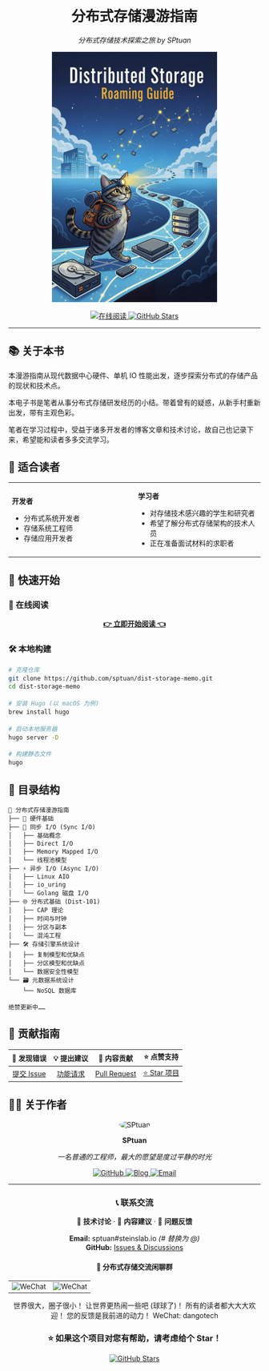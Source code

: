 
<div align="center">

# 分布式存储漫游指南

<p align="center">
  <em>分布式存储技术探索之旅 by SPtuan</em>
</p>

<div align="center">

<picture>
  <img src="static/banner.jpg" alt="分布式存储漫游指南" width="330" >
</picture>

</div>

<p align="center">
  <a href="https://storage-memo.steinslab.io/">
    <img src="https://img.shields.io/badge/📖_在线阅读-4A90E2?style=for-the-badge&logoColor=white" alt="在线阅读">
  </a>
  <a href="https://github.com/sptuan/dist-storage-memo">
    <img src="https://img.shields.io/github/stars/sptuan/dist-storage-memo?style=for-the-badge&logo=github&color=yellow" alt="GitHub Stars">
  </a>
</p>

---

</div>

## 📚 关于本书

本漫游指南从现代数据中心硬件、单机 IO 性能出发，逐步探索分布式的存储产品的现状和技术点。

本电子书是笔者从事分布式存储研发经历的小结。带着曾有的疑惑，从新手村重新出发，带有主观色彩。

笔者在学习过程中，受益于诸多开发者的博客文章和技术讨论，故自己也记录下来，希望能和读者多多交流学习。

## 🎯 适合读者

<table>
<tr>
<td width="50%">

**开发者**
- 分布式系统开发者
- 存储系统工程师
- 存储应用开发者

</td>
<td width="50%">

**学习者**
- 对存储技术感兴趣的学生和研究者
- 希望了解分布式存储架构的技术人员
- 正在准备面试材料的求职者

</td>
</tr>
</table>

## 🚀 快速开始

### 📖 在线阅读

<div align="center">

**[👉 立即开始阅读 👈](https://storage-memo.steinslab.io/)**

</div>

### 🛠️ 本地构建

```bash
# 克隆仓库
git clone https://github.com/sptuan/dist-storage-memo.git
cd dist-storage-memo

# 安装 Hugo (以 macOS 为例)
brew install hugo

# 启动本地服务器
hugo server -D

# 构建静态文件
hugo
```

## 📖 目录结构

```
📁 分布式存储漫游指南
├── 🔧 硬件基础
├── 📝 同步 I/O (Sync I/O)
│   ├── 基础概念
│   ├── Direct I/O
│   ├── Memory Mapped I/O
│   └── 线程池模型
├── ⚡ 异步 I/O (Async I/O)
│   ├── Linux AIO
│   ├── io_uring
│   └── Golang 磁盘 I/O
├── 🌐 分布式基础 (Dist-101)
│   ├── CAP 理论
│   ├── 时间与时钟
│   ├── 分区与副本
│   └── 混沌工程
├── 🛠️ 存储引擎系统设计
│   ├── 复制模型和优缺点
│   ├── 分区模型和优缺点
│   └── 数据安全性模型
└── 🗃️ 元数据系统设计
    └── NoSQL 数据库

绝赞更新中……
```

## 🤝 贡献指南

<div align="center">

| 🐛 发现错误 | 💡 提出建议 | 📝 内容贡献 | ⭐ 点赞支持 |
|:---:|:---:|:---:|:---:|
| [提交 Issue](https://github.com/sptuan/dist-storage-memo/issues) | [功能请求](https://github.com/sptuan/dist-storage-memo/issues) | [Pull Request](https://github.com/sptuan/dist-storage-memo/pulls) | [⭐ Star 项目](https://github.com/sptuan/dist-storage-memo) |

</div>

## 👨‍💻 关于作者

<div align="center">

<img src="https://github.com/sptuan.png" width="100" height="100" style="border-radius: 50%;" alt="SPtuan">

**SPtuan**

*一名普通的工程师，最大的愿望是度过平静的时光*

<p align="center">
  <a href="https://github.com/sptuan">
    <img src="https://img.shields.io/badge/GitHub-sptuan-blue?style=flat-square&logo=github" alt="GitHub">
  </a>
  <a href="https://steinslab.io">
    <img src="https://img.shields.io/badge/Blog-steinslab.io-green?style=flat-square&logo=blogger" alt="Blog">
  </a>
  <a href="mailto:sptuan@steinslab.io">
    <img src="https://img.shields.io/badge/Email-sptuan@steinslab.io-red?style=flat-square&logo=gmail" alt="Email">
  </a>
</p>

</div>

---

<div align="center">

### 📞 联系交流

💬 **技术讨论** · 📝 **内容建议** · 🐛 **问题反馈**

<p>
  <strong>Email:</strong> sptuan#steinslab.io <em>(# 替换为 @)</em><br>
  <strong>GitHub:</strong> <a href="https://github.com/sptuan/dist-storage-memo/issues">Issues & Discussions</a>
</p>

#### 👋 分布式存储交流闲聊群

<table>
<tr>
<td>
<picture>
  <img src="https://static.zdfmc.net/imgs/2025/10/7918949d567afeb1.png" alt="WeChat" width="250">
</picture>
</td>
<td>
<picture>
  <img src="https://static.zdfmc.net/imgs/2025/10/0d8fc3f543265714.png" alt="WeChat" width="263">
</picture>
</td>
</tr>
</table>

世界很大，圈子很小！
让世界更热闹一些吧 (球球了)！
所有的读者都大大大欢迎！
您的反馈是我前进的动力！
WeChat: dangotech

### ⭐ 如果这个项目对您有帮助，请考虑给个 Star！

<a href="https://github.com/sptuan/dist-storage-memo">
  <img src="https://img.shields.io/github/stars/sptuan/dist-storage-memo?style=social" alt="GitHub Stars">
</a>

</div>


